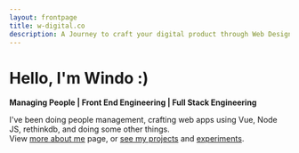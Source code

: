 ```yaml
---
layout: frontpage
title: w-digital.co
description: A Journey to craft your digital product through Web Design, Web App, Mobile App and Digital Branding
---
```


# Hello, I'm Windo :)
**Managing People | Front End Engineering | Full Stack Engineering**

I've been doing people management, crafting web apps using Vue, Node JS, rethinkdb, and doing some other things. <br>
View [more about me](/about) page, or [see my projects](/projects) and [experiments](/playground).<br>
